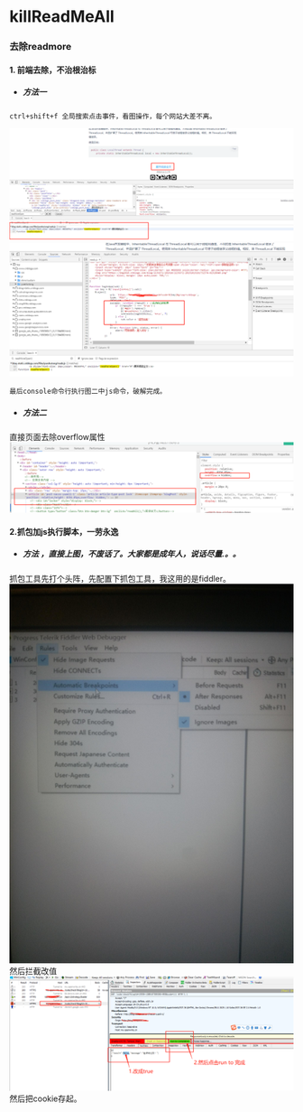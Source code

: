 # killReadMeAll
### 去除readmore

#### 1. 前端去除，不治根治标

+ #####  方法一

```
ctrl+shift+f 全局搜索点击事件，看图操作，每个网站大差不离。
```

![](https://github.com/crashiers/killReadMeAll/blob/master/js1.png?raw=true)
![](https://github.com/crashiers/killReadMeAll/blob/master/js2.png?raw=true)


```
最后console命令行执行图二中js命令，破解完成。
```
+ #####  方法二
直接页面去除overflow属性
![](https://github.com/crashiers/killReadMeAll/blob/master/js3.png?raw=true)

#### 2.抓包加js执行脚本，一劳永逸
+ #####  方法 ，直接上图，不废话了。大家都是成年人，说话尽量.。。
 抓包工具先打个头阵，先配置下抓包工具，我这用的是fiddler。
 ![](https://github.com/crashiers/killReadMeAll/blob/master/4.jpg?raw=true)
 然后拦截改值
 ![](https://github.com/crashiers/killReadMeAll/blob/master/3.png?raw=true)
然后把cookie存起。

 

